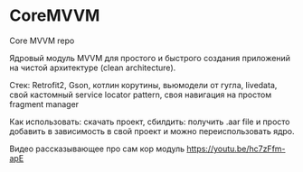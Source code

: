 # CoreMVVM
Core MVVM repo

Ядровый модуль MVVM для простого и быстрого создания приложений на чистой архитектуре (clean architecture).

Стек: Retrofit2, Gson, котлин корутины, вьюмодели от гугла, livedata, свой кастомный service locator pattern, своя навигация на простом fragment manager

Как использовать: скачать проект, сбилдить: получить .aar file и просто добавить в зависимость в свой проект и можно переиспользовать ядро.

Видео рассказывающее про сам кор модуль https://youtu.be/hc7zFfm-apE
